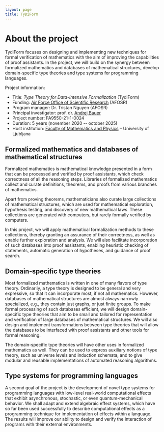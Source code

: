 ```yaml
---
layout: page
title: TyDiForm
---
```


# About the project

TydiForm focuses on designing and implementing new techniques for formal verification of mathematics with the aim of improving the capabilities of proof assistants. In the project, we will build on the synergy between formalized mathematics and databases of mathematical structures, develop domain-specific type theories and type systems for programming languages.

Project information:

* Title: _Type Theory for Data-Intensive Formalization_ (TydiForm)
* Funding: [Air Force Office of Scientific Research](https://www.afrl.af.mil/AFOSR/) (AFOSR)
* Program manager: Dr. Tristan Nguyen (AFOSR)
* Principal investigator: prof. dr. [Andrej Bauer](http://www.andrej.com/)
* Project number: FA9550-21-1-0024
* Duration: 5 years (november 2020 -- october 2025)
* Host institution: [Faculty of Mathematics and Physics](https://www.fmf.uni-lj.si/si/) – University of Ljubljana

## Formalized mathematics and databases of mathematical structures

Formalized mathematics is mathematical knowledge presented in a form that can be processed and verified by proof assistants, which check correctness of all the reasoning steps. Libraries of formalized mathematics collect and curate definitions, theorems, and proofs from various branches of mathematics.

Apart from proving theorems, mathematicians also curate large collections of mathematical structures, which are used for mathematical exploration, hypothesis testing, and discovery of new mathematical laws. These collections are generated with computers, but rarely formally verified by computers.

In this project, we will apply mathematical formalization methods to these collections, thereby granting an assurance of their correctness, as well as enable further exploration and analysis. We will also facilitate incorporation of such databases into proof assistants, enabling heuristic checking of statements, automatic generation of hypotheses, and guidance of proof search.

## Domain-specific type theories

Most formalized mathematics is written in one of many flavors of type theory. Ordinarily, a type theory is designed to be general and very expressive, so that it can incorporate most, if not all mathematics. However, databases of mathematical structures are almost always narrowly specialized, e.g., they contain just graphs, or just finite groups. To make formal processing of such databases efficient, we will design domain-specific type theories that aim to be small and tailored for representation and verification of large databases of mathematical structures.  We will also design and implement transformations between type theories that will allow the databases to be interfaced with proof assistants and other tools for formal reasoning.

The domain-specific type theories will have other uses in formalized mathematics as well. They can be used to express auxiliary notions of type theory, such as universe levels and induction schemata, and to give modular and reusable implementations of automated reasoning algorithms.

## Type systems for programming languages

A second goal of the project is the development of novel type systems for programming languages with low-level real-world computational effects that exhibit asynchronous, stochastic, or even quantum-mechanical behavior. We shall adapt and extend algebraic effect systems, which have so far been used successfully to describe computational effects as a programming technique for implementation of effects within a language. The results will improve our ability to design and verify the interaction of programs with their external environments.
